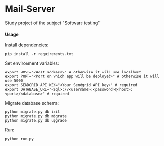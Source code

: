 # Mail-Server
Study project of the subject "Software testing"

#### Usage
Install dependencies:

    pip install -r requirements.txt


Set environment variables:

    export HOST="<Host address>" # otherwise it will use localhost
    export PORT="<Port on which app will be deployed>" # otherwise it will use 5000
    export SENDGRID_API_KEY="<Your Sendgrid API key>" # required
    export DATABASE_URI="<sql>://<username>:<password>@<host>:<port>/<database>" # required
    

Migrate database schema:

    python migrate.py db init
    python migrate.py db migrate
    python migrate.py db upgrade

Run:

    python run.py
